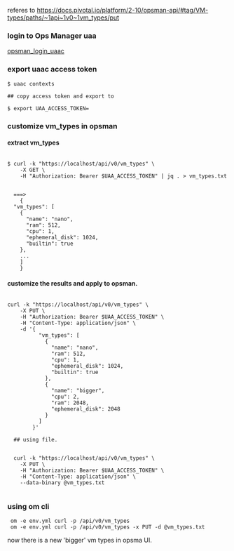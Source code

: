referes to https://docs.pivotal.io/platform/2-10/opsman-api/#tag/VM-types/paths/~1api~1v0~1vm_types/put

### login to Ops Manager uaa
[opsman_login_uaac](opsman_login_uaac.md)


### export uaac access token

```
$ uaac contexts

## copy access token and export to 

$ export UAA_ACCESS_TOKEN=

```

### customize vm_types in opsman
#### extract vm_types
```

$ curl -k "https://localhost/api/v0/vm_types" \
    -X GET \
    -H "Authorization: Bearer $UAA_ACCESS_TOKEN" | jq . > vm_types.txt
   
   
  ===> 
    {
  "vm_types": [
    {
      "name": "nano",
      "ram": 512,
      "cpu": 1,
      "ephemeral_disk": 1024,
      "builtin": true
    },
    ...
    ]
    }
  ```

#### customize the results and apply to opsman.

```

curl -k "https://localhost/api/v0/vm_types" \
    -X PUT \
    -H "Authorization: Bearer $UAA_ACCESS_TOKEN" \
    -H "Content-Type: application/json" \
    -d '{
          "vm_types": [
            {
              "name": "nano",
              "ram": 512,
              "cpu": 1,
              "ephemeral_disk": 1024,
              "builtin": true
            },
            {
              "name": "bigger",
              "cpu": 2,
              "ram": 2048,
              "ephemeral_disk": 2048
            }
          ]
        }'
  
  ## using file.
  
  
  curl -k "https://localhost/api/v0/vm_types" \
    -X PUT \
    -H "Authorization: Bearer $UAA_ACCESS_TOKEN" \
    -H "Content-Type: application/json" \
    --data-binary @vm_types.txt
  
```

### using om cli
```
 om -e env.yml curl -p /api/v0/vm_types
 om -e env.yml curl -p /api/v0/vm_types -x PUT -d @vm_types.txt
```

now there is a new 'bigger' vm types in opsma UI.
    
